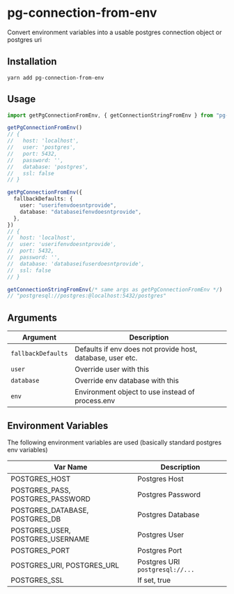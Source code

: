 # pg-connection-from-env

Convert environment variables into a usable postgres connection object or postgres uri

## Installation

`yarn add pg-connection-from-env`

## Usage

```ts
import getPgConnectionFromEnv, { getConnectionStringFromEnv } from "pg-connection-from-env"

getPgConnectionFromEnv()
// {
//   host: 'localhost',
//   user: 'postgres',
//   port: 5432,
//   password: '',
//   database: 'postgres',
//   ssl: false
// }

getPgConnectionFromEnv({
  fallbackDefaults: {
    user: "userifenvdoesntprovide",
    database: "databaseifenvdoesntprovide",
  },
})
// {
//  host: 'localhost',
//  user: 'userifenvdoesntprovide',
//  port: 5432,
//  password: '',
//  database: 'databaseifuserdoesntprovide',
//  ssl: false
// }

getConnectionStringFromEnv(/* same args as getPgConnectionFromEnv */)
// "postgresql://postgres:@localhost:5432/postgres"
```

## Arguments

| Argument           | Description                                                |
| ------------------ | ---------------------------------------------------------- |
| `fallbackDefaults` | Defaults if env does not provide host, database, user etc. |
| `user`             | Override user with this                                    |
| `database`         | Override env database with this                            |
| `env`              | Environment object to use instead of process.env           |

## Environment Variables

The following environment variables are used (basically standard postgres env variables)

| Var Name                         | Description                     |
| -------------------------------- | ------------------------------- |
| POSTGRES_HOST                    | Postgres Host                   |
| POSTGRES_PASS, POSTGRES_PASSWORD | Postgres Password               |
| POSTGRES_DATABASE, POSTGRES_DB   | Postgres Database               |
| POSTGRES_USER, POSTGRES_USERNAME | Postgres User                   |
| POSTGRES_PORT                    | Postgres Port                   |
| POSTGRES_URI, POSTGRES_URL       | Postgres URI `postgresql://...` |
| POSTGRES_SSL                     | If set, true                    |
